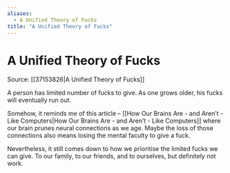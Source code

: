 ```yaml
---
aliases:
  - A Unified Theory of Fucks
title: "A Unified Theory of Fucks"
---
```


# A Unified Theory of Fucks

Source: [[37153826|A Unified Theory of Fucks]]

A person has limited number of fucks to give. As one grows older, his fucks will eventually run out.

Somehow, it reminds me of this article – [[How Our Brains Are - and Aren’t - Like Computers|How Our Brains Are - and Aren’t - Like Computers]] where our brain prunes neural connections as we age. Maybe the loss of those connections also means losing the mental faculty to give a fuck.

Nevertheless, it still comes down to how we prioritise the limited fucks we can give. To our family, to our friends, and to ourselves, but definitely not work.